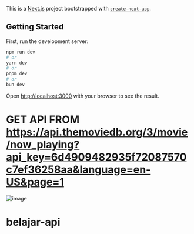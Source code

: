 This is a [Next.js](https://nextjs.org/) project bootstrapped with [`create-next-app`](https://github.com/vercel/next.js/tree/canary/packages/create-next-app).

## Getting Started

First, run the development server:

```bash
npm run dev
# or
yarn dev
# or
pnpm dev
# or
bun dev
```

Open [http://localhost:3000](http://localhost:3000) with your browser to see the result.

# GET API FROM https://api.themoviedb.org/3/movie/now_playing?api_key=6d4909482935f72087570c7ef36258aa&language=en-US&page=1
![image](https://github.com/wedangRyan/belajar-api/assets/44431152/204f5cc6-b131-49c2-b4d4-dc78c4e580dc)


# belajar-api
